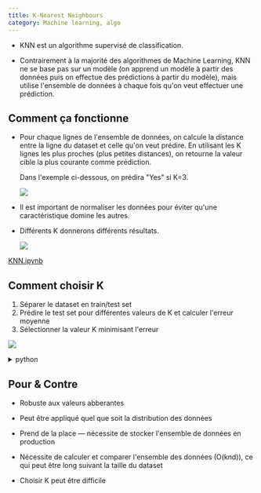 ```yaml
---
title: K-Nearest Neighbours
category: Machine learning, algo
---
```


* KNN est un algorithme supervisé de classification.

* Contrairement à la majorité des algorithmes de Machine Learning, KNN ne se base pas sur un modèle (on apprend un modèle à partir des données puis on effectue des prédictions à partir du modèle), mais utilise l'ensemble de données à chaque fois qu'on veut effectuer une prédiction.

## Comment ça fonctionne

* Pour chaque lignes de l'ensemble de données, on calcule la distance entre la ligne du dataset et celle qu'on veut prédire.
  En utilisant les K lignes les plus proches (plus petites distances), on retourne la valeur cible la plus courante comme prédiction.

  Dans l'exemple ci-dessous, on prédira "Yes" si K=3.

  ![](https://i.imgur.com/WGRyL49.pngg)

* Il est important de normaliser les données pour éviter qu'une caractéristique domine les autres.

* Différents K donnerons différents résultats.

  ![](https://i.imgur.com/PDFsHJR.png)

[KNN.ipynb](notebooks/KNN.html)

## Comment choisir K

1. Séparer le dataset en train/test set
2. Prédire le test set pour différentes valeurs de K et calculer l'erreur moyenne
3. Sélectionner la valeur K minimisant l'erreur

![](https://i.imgur.com/nU7Rdhk.png)

<details>
<summary>python</summary>
<pre lang="python">
scores = []
k_list = range(1,267)

for k in k_list:

    # Split data
    X_train, X_test, y_train, y_test = train_test_split(
        df.drop('Pclass', axis=1), df['Pclass'], test_size=0.3, random_state=0)

    # Train model
    knn = neighbors.KNeighborsClassifier(n_neighbors=k)
    knn.fit(X_train, y_train)
    score = knn.score(X_test, y_test)
    scores.append(score)

plt.plot(k_list, scores)
plt.xlabel("k")
plt.ylabel("Accuracy")
</pre>
</details>

## Pour & Contre

* Robuste aux valeurs abberantes

* Peut être appliqué quel que soit la distribution des données

* Prend de la place — nécessite de stocker l'ensemble de données en production

* Nécessite de calculer et comparer l'ensemble des données (O(knd)), ce qui peut être long suivant la taille du dataset

* Choisir K peut être difficile
